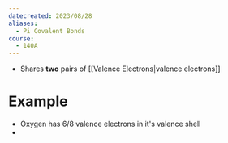 ```yaml
---
datecreated: 2023/08/28
aliases:
  - Pi Covalent Bonds
course:
  - 140A
---
```



- Shares **two** pairs of [[Valence Electrons|valence electrons]]

# Example

- Oxygen has 6/8 valence electrons in it's valence shell
- 